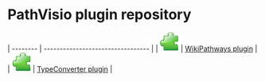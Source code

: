 # PathVisio plugin repository
| -------- | --------------------------------- |
| ![](../images/plugin.png) | [WikiPathways plugin](wikipathways.md) |
| ![](../images/plugin.png) | [TypeConverter plugin](typeconverter.md) | 
